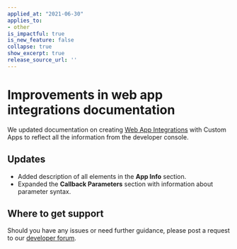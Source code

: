 ```yaml
---
applied_at: "2021-06-30"
applies_to: 
- other
is_impactful: true
is_new_feature: false
collapse: true
show_excerpt: true
release_source_url: ''
---
```


# Improvements in web app integrations documentation

We updated documentation on creating [Web App Integrations][1] with Custom Apps to reflect all the information from the developer console.

<!-- more -->

## Updates

* Added description of all elements in the **App Info** section.
* Expanded the **Callback Parameters** section with information about parameter syntax.

## Where to get support

Should you have any issues or need further guidance, please post a request to
our [developer forum][2].

[1]: g://applications/web-app-integrations/configure
[2]: https://support.box.com/hc/en-us/community/topics/360001932973-Platform-and-Developer-Forum
